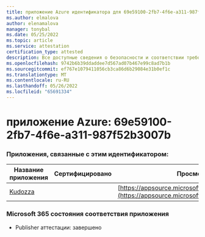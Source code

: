 ```yaml
---
title: приложение Azure идентификатора для 69e59100-2fb7-4f6e-a311-987f52b3007b
ms.author: elmalova
author: elenamalova
manager: tonybal
ms.date: 05/25/2022
ms.topic: article
ms.service: attestation
certification_type: attested
description: Все доступные сведения о безопасности и соответствии требованиям для 69e59100-2fb7-4f6e-a311-987f52b3007b.
ms.openlocfilehash: 9742b6b39ddaddee7d567ad07b467e99c8ad7b1b
ms.sourcegitcommit: ef767e1079411056cb3ca86d6b29084e31b0ef1c
ms.translationtype: MT
ms.contentlocale: ru-RU
ms.lasthandoff: 05/26/2022
ms.locfileid: "65691334"
---
```

# <a name="azure-app-id-69e59100-2fb7-4f6e-a311-987f52b3007b"></a>приложение Azure: 69e59100-2fb7-4f6e-a311-987f52b3007b


### <a name="apps-associated-with-this-id"></a>Приложения, связанные с этим идентификатором:
| **Название приложения** | **Сертифицировано** | **Просмотр в AppSource** |
|--------------|---------------|-----------------------|
| [Kudozza](../forward/WA200002599.md) |  | [https://appsource.microsoft.com/product/office/WA200002599](https://appsource.microsoft.com/product/office/WA200002599) |

### <a name="microsoft-365-app-compliance-status"></a>Microsoft 365 состояния соответствия приложения
- Publisher аттестации: завершено
